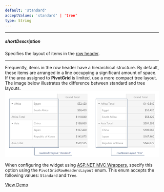 ```yaml
---
default: 'standard'
acceptValues: 'standard' | 'tree'
type: String
---
```

---
##### shortDescription
Specifies the layout of items in the [row header](/concepts/05%20Widgets/PivotGrid/010%20Visual%20Elements/02%20Headers.md '/Documentation/Guide/Widgets/PivotGrid/Visual_Elements/#Headers').

---
Frequently, items in the row header have a hierarchical structure. By default, these items are arranged in a line occupying a significant amount of space. If the area assigned to **PivotGrid** is limited, use a more compact tree layout. The image below illustrates the difference between standard and tree layouts.
![DevExpress DevExtreme HTML5 PivotGrid](/images/DataGrid/PivotGrid_rowHeaderLayout.png)

When configuring the widget using [ASP.NET MVC Wrappers](/concepts/35%20ASP.NET%20MVC%20Wrappers/20%20Fundamentals '/Documentation/Guide/ASP.NET_MVC_Wrappers/Fundamentals/'), specify this option using the `PivotGridRowHeadersLayout` enum. This enum accepts the following values: `Standard` and `Tree`.

<a href="https://js.devexpress.com/Demos/WidgetsGallery/Demo/Pivot_Grid/LayoutCustomization/jQuery/Light/" class="button orange small fix-width-155" style="margin-right: 20px;" target="_blank">View Demo</a>